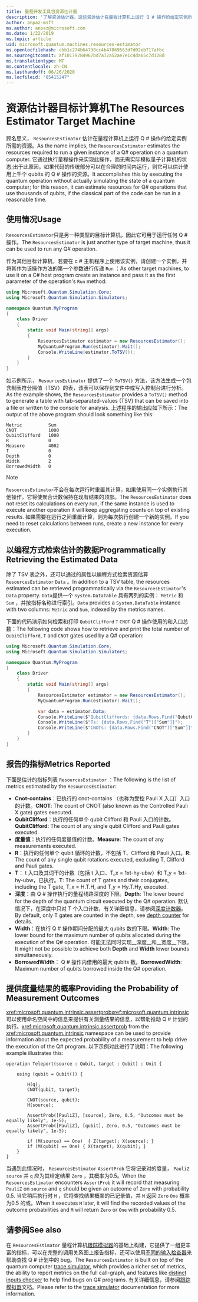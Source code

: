 ```yaml
---
title: 量程开发工具包资源估计器
description: '了解资源估计器，这些资源估计在量程计算机上运行 Q # 操作的给定实例所需的资源。'
author: anpaz-msft
ms.author: anpaz@microsoft.com
ms.date: 1/22/2019
ms.topic: article
uid: microsoft.quantum.machines.resources-estimator
ms.openlocfilehash: cbb1c274b64738cc4b47869563d7d02eb717afbc
ms.sourcegitcommit: af10179284967bd7a72a52ae7e1c4da65c7d128d
ms.translationtype: MT
ms.contentlocale: zh-CN
ms.lasthandoff: 06/26/2020
ms.locfileid: "85415247"
---
```

# <a name="the-resources-estimator-target-machine"></a><span data-ttu-id="f0dcc-103">资源估计器目标计算机</span><span class="sxs-lookup"><span data-stu-id="f0dcc-103">The Resources Estimator Target Machine</span></span>

<span data-ttu-id="f0dcc-104">顾名思义， `ResourcesEstimator` 估计在量程计算机上运行 Q # 操作的给定实例所需的资源。</span><span class="sxs-lookup"><span data-stu-id="f0dcc-104">As the name implies, the `ResourcesEstimator` estimates the resources required to run a given instance of a Q# operation on a quantum computer.</span></span>
<span data-ttu-id="f0dcc-105">它通过执行量程操作来实现此操作，而无需实际模拟量子计算机的状态;出于此原因，如果代码的传统部分可以在合理的时间内运行，则它可以估计使用上千个 qubits 的 Q # 操作的资源。</span><span class="sxs-lookup"><span data-stu-id="f0dcc-105">It accomplishes this by executing the quantum operation without actually simulating the state of a quantum computer; for this reason, it can estimate resources for Q# operations that use thousands of qubits, if the classical part of the code can be run in a reasonable time.</span></span>

## <a name="usage"></a><span data-ttu-id="f0dcc-106">使用情况</span><span class="sxs-lookup"><span data-stu-id="f0dcc-106">Usage</span></span>

<span data-ttu-id="f0dcc-107">`ResourcesEstimator`只是另一种类型的目标计算机，因此它可用于运行任何 Q # 操作。</span><span class="sxs-lookup"><span data-stu-id="f0dcc-107">The `ResourcesEstimator` is just another type of target machine, thus it can be used to run any Q# operation.</span></span> 

<span data-ttu-id="f0dcc-108">作为其他目标计算机，若要在 c # 主机程序上使用该实例，请创建一个实例，并将其作为该操作方法的第一个参数进行传递 `Run` ：</span><span class="sxs-lookup"><span data-stu-id="f0dcc-108">As other target machines, to use it on a C# host program create an instance and pass it as the first parameter of the operation's `Run` method:</span></span>

```csharp
using Microsoft.Quantum.Simulation.Core;
using Microsoft.Quantum.Simulation.Simulators;

namespace Quantum.MyProgram
{
    class Driver
    {
        static void Main(string[] args)
        {
            ResourcesEstimator estimator = new ResourcesEstimator();
            MyQuantumProgram.Run(estimator).Wait();
            Console.WriteLine(estimator.ToTSV());
        }
    }
}
```

<span data-ttu-id="f0dcc-109">如示例所示， `ResourcesEstimator` 提供了一个 `ToTSV()` 方法，该方法生成一个包含制表符分隔值（TSV）的表，该表可以保存到文件中或写入控制台进行分析。</span><span class="sxs-lookup"><span data-stu-id="f0dcc-109">As the example shows, the `ResourcesEstimator` provides a `ToTSV()` method to generate a table with tab-separated-values (TSV) that can be saved into a file or written to the console for analysis.</span></span> <span data-ttu-id="f0dcc-110">上述程序的输出应如下所示：</span><span class="sxs-lookup"><span data-stu-id="f0dcc-110">The output of the above program should look something like this:</span></span>

```Output
Metric          Sum
CNOT            1000
QubitClifford   1000
R               0
Measure         4002
T               0
Depth           0
Width           2
BorrowedWidth   0
```

> [!NOTE]
> <span data-ttu-id="f0dcc-111">`ResourcesEstimator`不会在每次运行时重置其计算，如果使用同一个实例执行其他操作，它将使聚合计数保持在现有结果的顶部。</span><span class="sxs-lookup"><span data-stu-id="f0dcc-111">The `ResourcesEstimator` does not reset its calculations on every run, if the same instance is used to execute another operation it will keep aggregating counts on top of existing results.</span></span>
> <span data-ttu-id="f0dcc-112">如果需要在运行之间重置计算，则为每次执行创建一个新的实例。</span><span class="sxs-lookup"><span data-stu-id="f0dcc-112">If you need to reset calculations between runs, create a new instance for every execution.</span></span>


## <a name="programmatically-retrieving-the-estimated-data"></a><span data-ttu-id="f0dcc-113">以编程方式检索估计的数据</span><span class="sxs-lookup"><span data-stu-id="f0dcc-113">Programmatically Retrieving the Estimated Data</span></span>

<span data-ttu-id="f0dcc-114">除了 TSV 表之外，还可以通过的属性以编程方式检索资源估算 `ResourcesEstimator` `Data` 。</span><span class="sxs-lookup"><span data-stu-id="f0dcc-114">In addition to a TSV table, the resources estimated can be retrieved programmatically via the `ResourcesEstimator`'s `Data` property.</span></span> <span data-ttu-id="f0dcc-115">`Data`提供一个 `System.DataTable` 具有两列的实例： `Metric` 和 `Sum` ，并按指标名称进行索引。</span><span class="sxs-lookup"><span data-stu-id="f0dcc-115">`Data` provides a `System.DataTable` instance with two columns: `Metric` and `Sum`, indexed by the metrics names.</span></span>

<span data-ttu-id="f0dcc-116">下面的代码演示如何检索和打印 `QubitClifford` `T` `CNOT` Q # 操作使用的和入口总数：</span><span class="sxs-lookup"><span data-stu-id="f0dcc-116">The following code shows how to retrieve and print the total number of `QubitClifford`, `T` and `CNOT` gates used by a Q# operation:</span></span>

```csharp
using Microsoft.Quantum.Simulation.Core;
using Microsoft.Quantum.Simulation.Simulators;

namespace Quantum.MyProgram
{
    class Driver
    {
        static void Main(string[] args)
        {
            ResourcesEstimator estimator = new ResourcesEstimator();
            MyQuantumProgram.Run(estimator).Wait();

            var data = estimator.Data;
            Console.WriteLine($"QubitCliffords: {data.Rows.Find("QubitClifford")["Sum"]}");
            Console.WriteLine($"Ts: {data.Rows.Find("T")["Sum"]}");
            Console.WriteLine($"CNOTs: {data.Rows.Find("CNOT")["Sum"]}");
        }
    }
}
```

## <a name="metrics-reported"></a><span data-ttu-id="f0dcc-117">报告的指标</span><span class="sxs-lookup"><span data-stu-id="f0dcc-117">Metrics Reported</span></span>

<span data-ttu-id="f0dcc-118">下面是估计的指标列表 `ResourcesEstimator` ：</span><span class="sxs-lookup"><span data-stu-id="f0dcc-118">The following is the list of metrics estimated by the `ResourcesEstimator`:</span></span>

* <span data-ttu-id="f0dcc-119">__Cnot-contains__：已执行的 cnot-contains （也称为受控 Pauli X 入口）入口的计数。</span><span class="sxs-lookup"><span data-stu-id="f0dcc-119">__CNOT__: The count of CNOT (also known as the Controlled Pauli X gate) gates executed.</span></span>
* <span data-ttu-id="f0dcc-120">__QubitClifford__：执行的任何单个 qubit Clifford 和 Pauli 入口的计数。</span><span class="sxs-lookup"><span data-stu-id="f0dcc-120">__QubitClifford__: The count of any single qubit Clifford and Pauli gates executed.</span></span>
* <span data-ttu-id="f0dcc-121">__度量值__：执行的任何度量值的计数。</span><span class="sxs-lookup"><span data-stu-id="f0dcc-121">__Measure__:  The count of any measurements executed.</span></span>
* <span data-ttu-id="f0dcc-122">__R__：执行的任何单个 qubit 循环的计数，不包括 T、Clifford 和 Pauli 入口。</span><span class="sxs-lookup"><span data-stu-id="f0dcc-122">__R__: The count of any single qubit rotations executed, excluding T, Clifford and Pauli gates.</span></span>
* <span data-ttu-id="f0dcc-123">__T__： t 入口及其词干的计数（包括 t 入口、T_x = 1xt-hy-ubw）和 T_y = 1xt-hy-ubw，已执行。</span><span class="sxs-lookup"><span data-stu-id="f0dcc-123">__T__: The count of T gates and their conjugates, including the T gate, T_x = H.T.H, and T_y = Hy.T.Hy, executed.</span></span>
* <span data-ttu-id="f0dcc-124">__深度__：由 Q # 操作执行的量程线路深度的下限。</span><span class="sxs-lookup"><span data-stu-id="f0dcc-124">__Depth__: The lower bound for the depth of the quantum circuit executed by the Q# operation.</span></span> <span data-ttu-id="f0dcc-125">默认情况下，在深度中只对 T 个入口计数，有关详细信息，请参阅[深度计数器](xref:microsoft.quantum.machines.qc-trace-simulator.depth-counter)。</span><span class="sxs-lookup"><span data-stu-id="f0dcc-125">By default, only T gates are counted in the depth, see [depth counter](xref:microsoft.quantum.machines.qc-trace-simulator.depth-counter) for details.</span></span>
* <span data-ttu-id="f0dcc-126">__Width__：在执行 Q # 操作期间分配的最大 qubits 数的下限。</span><span class="sxs-lookup"><span data-stu-id="f0dcc-126">__Width__: The lower bound for the maximum number of qubits allocated during the execution of the Q# operation.</span></span> <span data-ttu-id="f0dcc-127">可能无法同时实现__深度__和__宽度__下限。</span><span class="sxs-lookup"><span data-stu-id="f0dcc-127">It might not be possible to achieve both __Depth__ and __Width__ lower bounds simultaneously.</span></span>
* <span data-ttu-id="f0dcc-128">__BorrowedWidth__： Q # 操作内借用的最大 qubits 数。</span><span class="sxs-lookup"><span data-stu-id="f0dcc-128">__BorrowedWidth__: Maximum number of qubits borrowed inside the Q# operation.</span></span>


## <a name="providing-the-probability-of-measurement-outcomes"></a><span data-ttu-id="f0dcc-129">提供度量结果的概率</span><span class="sxs-lookup"><span data-stu-id="f0dcc-129">Providing the Probability of Measurement Outcomes</span></span>

<span data-ttu-id="f0dcc-130"><xref:microsoft.quantum.intrinsic.assertprob><xref:microsoft.quantum.intrinsic>可以使用命名空间中的信息来提供有关测量结果的信息，以帮助推动 Q # 计划的执行。</span><span class="sxs-lookup"><span data-stu-id="f0dcc-130"><xref:microsoft.quantum.intrinsic.assertprob> from the <xref:microsoft.quantum.intrinsic> namespace can be used to provide information about the expected probability of a measurement to help drive the execution of the Q# program.</span></span> <span data-ttu-id="f0dcc-131">以下示例对此进行了说明：</span><span class="sxs-lookup"><span data-stu-id="f0dcc-131">The following example illustrates this:</span></span>

```qsharp
operation Teleport(source : Qubit, target : Qubit) : Unit {

    using (qubit = Qubit()) {

        H(q);
        CNOT(qubit, target);

        CNOT(source, qubit);
        H(source);

        AssertProb([PauliZ], [source], Zero, 0.5, "Outcomes must be equally likely", 1e-5);
        AssertProb([PauliZ], [qubit], Zero, 0.5, "Outcomes must be equally likely", 1e-5);

        if (M(source) == One)  { Z(target); X(source); }
        if (M(qubit) == One) { X(target); X(qubit); }
    }
}
```

<span data-ttu-id="f0dcc-132">当遇到此情况时， `ResourcesEstimator` `AssertProb` 它将记录对的度量， `PauliZ` `source` 并 `q` 应为其给定结果 `Zero` ，其概率为0.5。</span><span class="sxs-lookup"><span data-stu-id="f0dcc-132">When the `ResourcesEstimator` encounters `AssertProb` it will record that measuring `PauliZ` on `source` and `q` should be given an outcome of `Zero` with probability 0.5.</span></span> <span data-ttu-id="f0dcc-133">当它稍后执行时 `M` ，它将查找结果概率的已记录值，并 `M` 返回 `Zero` `One` 概率为0.5 的或。</span><span class="sxs-lookup"><span data-stu-id="f0dcc-133">When it executes `M` later, it will find the recorded values of the outcome probabilities and `M` will return `Zero` or `One` with probability 0.5.</span></span>


## <a name="see-also"></a><span data-ttu-id="f0dcc-134">请参阅</span><span class="sxs-lookup"><span data-stu-id="f0dcc-134">See also</span></span>

<span data-ttu-id="f0dcc-135">在 `ResourcesEstimator` 量程计算机[跟踪模拟器](xref:microsoft.quantum.machines.qc-trace-simulator.intro)的基础上构建，它提供了一组更丰富的指标，可以在完整的调用关系图上报告指标，还可以使用[不同的输入检查器](xref:microsoft.quantum.machines.qc-trace-simulator.distinct-inputs)来帮助查找 Q # 计划中的 bug。</span><span class="sxs-lookup"><span data-stu-id="f0dcc-135">The `ResourcesEstimator` is built on top of the quantum computer [trace simulator](xref:microsoft.quantum.machines.qc-trace-simulator.intro), which provides a richer set of metrics, the ability to report metrics on the full call-graph, and features like [distinct inputs checker](xref:microsoft.quantum.machines.qc-trace-simulator.distinct-inputs) to help find bugs on Q# programs.</span></span> <span data-ttu-id="f0dcc-136">有关详细信息，请参阅[跟踪模拟器](xref:microsoft.quantum.machines.qc-trace-simulator.intro)文档。</span><span class="sxs-lookup"><span data-stu-id="f0dcc-136">Please refer to the [trace simulator](xref:microsoft.quantum.machines.qc-trace-simulator.intro) documentation for more information.</span></span>

